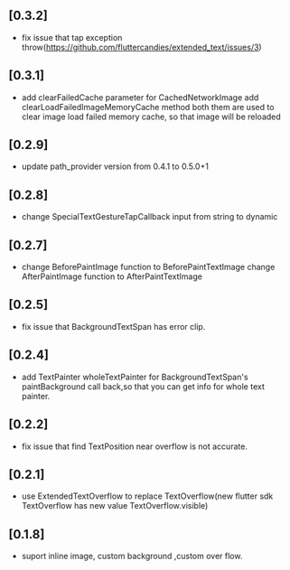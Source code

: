 ## [0.3.2]

* fix issue that tap exception throw(https://github.com/fluttercandies/extended_text/issues/3)

## [0.3.1]

* add clearFailedCache parameter for CachedNetworkImage
  add clearLoadFailedImageMemoryCache method
  both them are used to clear image load failed memory cache, so that image will be reloaded

## [0.2.9]

* update path_provider version from 0.4.1 to 0.5.0+1

## [0.2.8]

* change SpecialTextGestureTapCallback input from string to dynamic
 
## [0.2.7]

* change BeforePaintImage function to BeforePaintTextImage 
  change AfterPaintImage function to AfterPaintTextImage 

## [0.2.5]

* fix issue that BackgroundTextSpan has error clip.

## [0.2.4]

* add TextPainter wholeTextPainter for BackgroundTextSpan's paintBackground call back,so that you can get info for
whole text painter. 

## [0.2.2]

* fix issue that find TextPosition near overflow is not accurate.

## [0.2.1]

* use ExtendedTextOverflow to replace TextOverflow(new flutter sdk TextOverflow has new value TextOverflow.visible)

## [0.1.8]

* suport inline image, custom background ,custom over flow.
